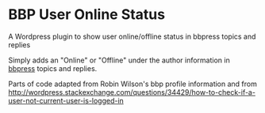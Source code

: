 # BBP User Online Status
A Wordpress plugin to show user online/offline status in bbpress topics and replies

Simply adds an "Online" or "Offline" under the author information in [bbpress](https://bbpress.org/) topics and replies.

Parts of code adapted from Robin Wilson's bbp profile information and from http://wordpress.stackexchange.com/questions/34429/how-to-check-if-a-user-not-current-user-is-logged-in
